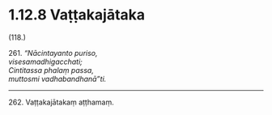 

# 1.12.8 Vaṭṭakajātaka




(118.)

261\. _“Nācintayanto puriso,_  
_visesamadhigacchati;_  
_Cintitassa phalaṃ passa,_  
_muttosmi vadhabandhanā”ti._  


---

262\. Vaṭṭakajātakaṃ aṭṭhamaṃ.





